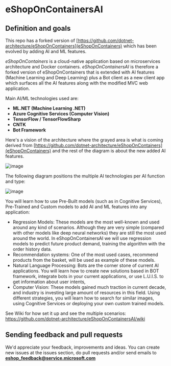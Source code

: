 # eShopOnContainersAI 

## Definition and goals

This repo has a forked version of [https://github.com/dotnet-architecture/eShopOnContainers](eShopOnContainers) which has been evolved by adding AI and ML features.

*eShopOnContainers* is a cloud-native application based on microservices architecture and Docker containers.
*eShopOnContainersAI* is therefore a forked version of eShopOnContainers that is extended with AI features (Machine Learning and Deep Learning) plus a Bot client as a new client app which surfaces all the AI features along with the modified MVC web application.

Main AI/ML technologies used are:

- **ML.NET (Machine Learning .NET)**
- **Azure Cognitive Services (Computer Vision)**
- **TensorFlow / TensorFlowSharp**
- **CNTK**
- **Bot Framework**

Here's a vision of the architecture where the grayed area is what is coming derived from [https://github.com/dotnet-architecture/eShopOnContainers](eShopOnContainers) and the rest of the diagram is about the new added AI features.

![image](https://user-images.githubusercontent.com/1712635/36817649-bd7c21ee-1c96-11e8-8825-96089de61be7.png)

The following diagram positions the multiple AI technologies per AI function and type:

![image](https://user-images.githubusercontent.com/1222398/36477436-746362e6-1701-11e8-9312-52faecbda715.png)

You will learn how to use Pre-Built models (such as in Cognitive Services), Pre-Trained and Custom models to add AI and ML features into any application:

*	Regression Models: These models are the most well-known and used around any kind of scenarios. Although they are very simple (compared with other models like deep neural networks) they are still the most used around the world. In eShopOnContainersAI we will use regression models to predict future product demand, training the algorithm with the order history data.
*	Recommendation systems: One of the most used cases, recommend products from the basket, will be used as example of these models.
*	Natural Language Processing: Bots are the corner stone of current AI applications. You will learn how to create new solutions based in BOT framework, integrate bots in your current applications, or use L.U.I.S. to get information about user intents, 
*	Computer Vision: These models gained much traction in current decade, and industry is investing large amount of resources in this field. Using different strategies, you will learn how to search for similar images, using Cognitive Services or deploying your own custom trained models.


See Wiki for how set it up and see the multiple scenarios:
https://github.com/dotnet-architecture/eShopOnContainersAI/wiki

## Sending feedback and pull requests
We'd appreciate your feedback, improvements and ideas.
You can create new issues at the issues section, do pull requests and/or send emails to **eshop_feedback@service.microsoft.com**


